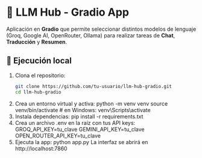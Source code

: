 # 🧠 LLM Hub - Gradio App

Aplicación en **Gradio** que permite seleccionar distintos modelos de lenguaje 
(Groq, Google AI, OpenRouter, Ollama) para realizar tareas de **Chat**, 
**Traducción** y **Resumen**.

## 🚀 Ejecución local

1. Clona el repositorio:
   ```bash
   git clone https://github.com/tu-usuario/llm-hub-gradio.git
   cd llm-hub-gradio
2. Crea un entorno virtual y activa:
    python -m venv venv
    source venv/bin/activate  # en Windows: venv\Scripts\activate
3. Instala dependencias:
    pip install -r requirements.txt
4. Crea un archivo .env en la raíz con tus API keys:
    GROQ_API_KEY=tu_clave
    GEMINI_API_KEY=tu_clave
    OPEN_ROUTER_API_KEY=tu_clave
5. Ejecuta la app:
    python app.py
    La interfaz se abrirá en http://localhost:7860
